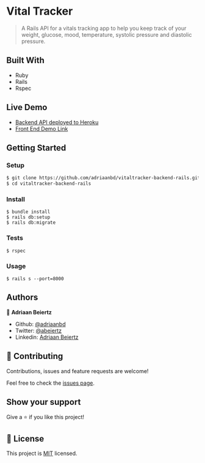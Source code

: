 # Vital Tracker

> A Rails API for a vitals tracking app to help you keep track of your weight, glucose, mood, temperature, systolic pressure and diastolic pressure.

## Built With

- Ruby
- Rails
- Rspec

## Live Demo

* [Backend API deployed to Heroku](https://agile-oasis-62489.herokuapp.com/v1/users/1/vitals)
* [Front End Demo Link](https://vitalstracker.now.sh/)


## Getting Started

### Setup

```bash
$ git clone https://github.com/adriaanbd/vitaltracker-backend-rails.git
$ cd vitaltracker-backend-rails
```

### Install

```
$ bundle install
$ rails db:setup
$ rails db:migrate
```

### Tests
```
$ rspec
```

### Usage

```
$ rails s --port=8000
```

## Authors

👤 **Adriaan Beiertz**

- Github: [@adriaanbd](https://github.com/adriaanbd)
- Twitter: [@abeiertz](https://twitter.com/abeiertz)
- Linkedin: [Adriaan Beiertz](https://www.linkedin.com/in/adriaan-beiertz-a307a2158/)

## 🤝 Contributing

Contributions, issues and feature requests are welcome!

Feel free to check the [issues page](issues/).

## Show your support

Give a ⭐️ if you like this project!

## 📝 License

This project is [MIT](lic.url) licensed.
